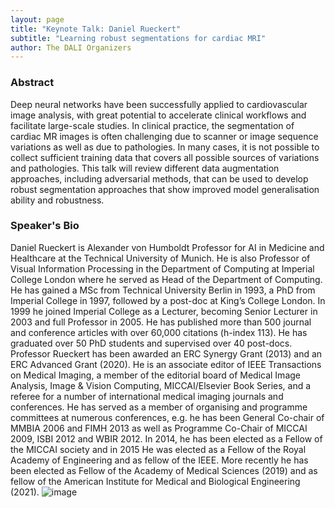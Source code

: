 ```yaml
---
layout: page
title: "Keynote Talk: Daniel Rueckert"
subtitle: "Learning robust segmentations for cardiac MRI"
author: The DALI Organizers
---
```


### Abstract

Deep neural networks have been successfully applied to cardiovascular image analysis, with great potential to accelerate clinical workflows and facilitate large-scale studies. In clinical practice, the segmentation of cardiac MR images is often challenging due to scanner or image sequence variations as well as due to pathologies. In many cases, it is not possible to collect sufficient training data that covers all possible sources of variations and pathologies. This talk will review different data augmentation approaches, including adversarial methods, that can be used to develop robust segmentation approaches that show improved model generalisation ability and robustness.

### Speaker's Bio

Daniel Rueckert is Alexander von Humboldt Professor for AI in Medicine and Healthcare at the Technical University of Munich. He is also Professor of Visual Information Processing in the Department of Computing at Imperial College London where he served as Head of the Department of Computing. He has gained a MSc from Technical University Berlin in 1993, a PhD from Imperial College in 1997, followed by a post-doc at King’s College London. In 1999 he joined Imperial College as a Lecturer, becoming Senior Lecturer in 2003 and full Professor in 2005. He has published more than 500 journal and conference articles with over 60,000 citations (h-index 113). He has graduated over 50 PhD students and supervised over 40 post-docs. Professor Rueckert has been awarded an ERC Synergy Grant (2013) and an ERC Advanced Grant (2020). He is an associate editor of IEEE Transactions on Medical Imaging, a member of the editorial board of Medical Image Analysis, Image & Vision Computing, MICCAI/Elsevier Book Series, and a referee for a number of international medical imaging journals and conferences. He has served as a member of organising and programme committees at numerous conferences, e.g. he has been General Co-chair of MMBIA 2006 and FIMH 2013 as well as Programme Co-Chair of MICCAI 2009, ISBI 2012 and WBIR 2012. In 2014, he has been elected as a Fellow of the MICCAI society and in 2015 He was elected as a Fellow of the Royal Academy of Engineering and as fellow of the IEEE. More recently he has been elected as Fellow of the Academy of Medical Sciences (2019) and as fellow of the American Institute for Medical and Biological Engineering (2021).
![image](https://user-images.githubusercontent.com/57196461/189196259-f14c4bad-1ddc-45f0-a054-042f25c0db66.png)
